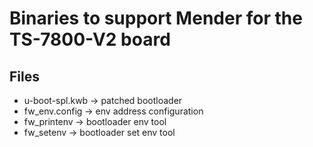 # Binaries to support Mender for the TS-7800-V2 board

## Files
- u-boot-spl.kwb -> patched bootloader
- fw_env.config -> env address configuration
- fw_printenv -> bootloader env tool
- fw_setenv -> bootloader set env tool
